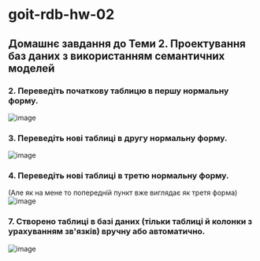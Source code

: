 # goit-rdb-hw-02

## Домашнє завдання до Теми 2. Проектування баз даних з використанням семантичних моделей



### 2. Переведіть початкову таблицю в першу нормальну форму.
![image](https://github.com/user-attachments/assets/136d2475-e298-4114-896e-4c60f5d59cce)

### 3. Переведіть нові таблиці в другу нормальну форму. 
![image](https://github.com/user-attachments/assets/953e3b38-feeb-4bc1-b205-f7b1ff0217b0)

### 4. Переведіть нові таблиці в третю нормальну форму.
(Але як на мене то попередній пункт вже виглядає як третя форма)
![image](https://github.com/user-attachments/assets/b49e4f7d-a2fc-43c8-b559-42fd4de26574)

### 7. Створено таблиці в базі даних (тільки таблиці й колонки з урахуванням зв'язків) вручну або автоматично.
![image](https://github.com/user-attachments/assets/1367d3e5-7416-43db-a3c4-cc272cd09624)
